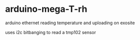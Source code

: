 arduino-mega-T-rh
=================

arduino ethernet reading temperature and uploading on exosite

uses i2c bitbanging to read a tmp102 sensor
